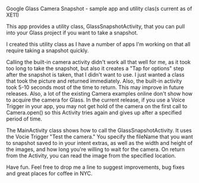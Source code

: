Google Glass Camera Snapshot - sample app and utility clas(s
current as of XE11) 

This app provides a utility class, GlassSnapshotActivity, that you can pull into your Glass project if you want to take a snapshot.

I created this utility class as I have a number of apps I'm working on that all require taking a snapshot quickly.

Calling the built-in camera activity didn't work all that well for me, as it took too long to take the snapshot, but also it creates a "Tap for options" step after the snapshot is taken, that I didn't want to use. I just wanted a class that took the picture and returned immediately. Also, the built-in activity took 5-10 seconds most of the time to return. This may improve in future releases. Also, a lot of the existing Camera examples online don't show how to acquire the camera for Glass. In the current release, if you use a Voice Trigger in your app, you may not get hold of the camera on the first call to Camera.open() so this Activity tries again and gives up after a specified period of time.

The MainActivity class shows how to call the GlassSnapshotActivity. It uses the Vocie Trigger "Test the camera." You specify the fileName that you want to snapshot saved to in your intent extras, as well as the width and height of the images, and how long you're willing to wait for the camera. On return from the Activity, you can read the image from the specified location.

Have fun. Feel free to drop me a line to suggest improvements, bug fixes and great places for coffee in NYC.

